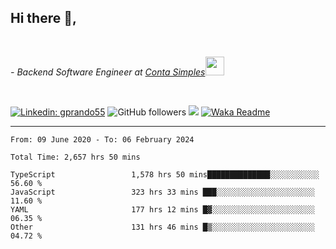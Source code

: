 <h2>Hi there  👋,</h2> </br>

<p><em>- Backend Software Engineer at <a href="https://contasimples.com">Conta Simples</a><img src="https://media.giphy.com/media/WUlplcMpOCEmTGBtBW/giphy.gif" width="30"> 
</em></p></br>


[![Linkedin: gprando55](https://img.shields.io/badge/-gprando55-blue?style=flat-square&logo=Linkedin&logoColor=white&link=https://www.linkedin.com/in/prandogabriel/)](https://www.linkedin.com/in/prandogabriel)
![GitHub followers](https://img.shields.io/github/followers/prandogabriel?label=Follow&style=social)
![](https://visitor-badge.glitch.me/badge?page_id=prandogabriel.prandogabriel)
[![Waka Readme](https://github.com/prandogabriel/prandogabriel/actions/workflows/update-stats.yml.yml/badge.svg)](https://github.com/prandogabriel/prandogabriel/actions/workflows/update-stats.yml.yml)

---

<!--START_SECTION:waka-->

```golang
From: 09 June 2020 - To: 06 February 2024

Total Time: 2,657 hrs 50 mins

TypeScript                 1,578 hrs 50 mins██████████████░░░░░░░░░░░   56.60 %
JavaScript                 323 hrs 33 mins ███░░░░░░░░░░░░░░░░░░░░░░   11.60 %
YAML                       177 hrs 12 mins █▓░░░░░░░░░░░░░░░░░░░░░░░   06.35 %
Other                      131 hrs 46 mins █▒░░░░░░░░░░░░░░░░░░░░░░░   04.72 %
```

<!--END_SECTION:waka-->
